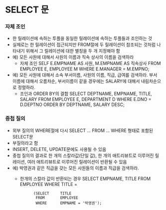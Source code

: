 # SELECT 문

### 자체 조인
- 한 릴레이션에 속하는 투플을 동일한 릴레이션에 속하는 투플들과 조인하는 것
- 실제로는 한 릴레이션이 접근되지만 FROM절에 두 릴레이션이 참조되는 것처럼 나타내기 위해서 그 릴레이션에 대한 별칭을 두 개 지정해야 함
- 예) 모든 사원에 대해서 사원의 이름과 직속 상사의 이름을 검색하라
    - 자체 조인
        SELF E.EMPNAME AS 사원, M.EMPNAME AS 직속상사
        FROM EMPLOYEE E, EMPLOYEE M
        WHERE E.MANAGER = M.EMPNO;
- 예) 모든 사원에 대해서 소속 부서이름, 사원의 이름, 직급, 급여를 검색하라. 부서 이름에 대해서 오름차순, 부서이름이 같을 경우에는 SALARY에 대해서 내림차순으로 정렬하라.
    - 조인과 ORDER BY의 결합
        SELECT DEPTNAME, EMPNAME, TITLE, SALARY
        FROM EMPLOYEE E, DEPARTMENT D
        WHERE E.DNO = D.DEPTNO
        ORDER BY DEPTNAME, SALARY DESC;

### 중첩 질의
- 외부 질의의 WHERE절에 다시 SELECT ... FROM ... WHERE 형태로 포함된 SELECT문
- 부질의라고 함
- INSERT, DELETE, UPDATE문에도 사용될 수 있음
- 중첩 질의의 결과로 한 개의 스칼라값(단일 값), 한 개의 애트리뷰트로 이루어진 릴레이션, 여러 애트리뷰트로 이루어진 릴레이션이 반환될 수 있음
- 예) 박영권과 같은 직급을 갖는 모든 사원들의 이름과 직급을 검색하라.
    - 한개의 스칼라 값이 반환되는 경우
        SELECT   EMPNAME, TITLE
        FROM     EMPLOYEE
        WHERE    TITLE =
                
                (SELECT     TITLE
                 FROM       EMPLOYEE
                 WHERE      EMPNAME = '박영권');